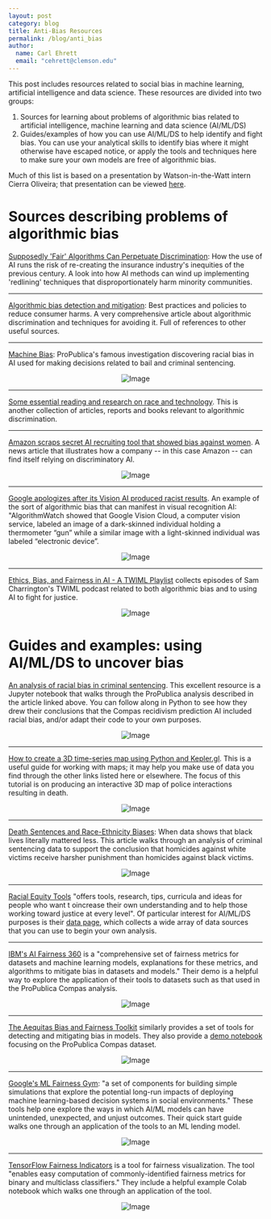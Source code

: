 ```yaml
---
layout: post
category: blog
title: Anti-Bias Resources
permalink: /blog/anti_bias
author:
  name: Carl Ehrett
  email: "cehrett@clemson.edu"
---
```



This post includes resources related to social bias in machine learning, artificial intelligence and data science. These resources are divided into two groups:
1. Sources for learning about problems of algorithmic bias related to artificial intelligence, machine learning and data science (AI/ML/DS)
2. Guides/examples of how you can use AI/ML/DS to help identify and fight bias. You can use your analytical skills to identify bias where it might otherwise have escaped notice, or apply the tools and techniques here to make sure your own models are free of algorithmic bias.

Much of this list is based on a presentation by Watson-in-the-Watt intern Cierra Oliveira; that presentation can be viewed [here](https://docs.google.com/presentation/d/109Tw0POt4w4itQ-Hznt7imSnHLF3t6VqPmoWun9UM-U).

<!--more-->

# Sources describing problems of algorithmic bias

[Supposedly 'Fair' Algorithms Can Perpetuate Discrimination](https://www.wired.com/story/ideas-joi-ito-insurance-algorithms/): How the use of AI runs the risk of re-creating the insurance industry's inequities of the previous century. A look into how AI methods can wind up implementing 'redlining' techniques that disproportionately harm minority communities.

---

[Algorithmic bias detection and mitigation](https://www.brookings.edu/research/algorithmic-bias-detection-and-mitigation-best-practices-and-policies-to-reduce-consumer-harms/): Best practices and policies to reduce consumer harms. A very comprehensive article about algorithmic discrimination and techniques for avoiding it. Full of references to other useful sources.

---

[Machine Bias](https://www.propublica.org/article/machine-bias-risk-assessments-in-criminal-sentencing): ProPublica's famous investigation discovering racial bias in AI used for making decisions related to bail and criminal sentencing.
<p align="center">
  <img src="https://github.com/cehrett/cehrett.github.io/blob/master/images/pro_publica_compas.jpg?raw=true" alt="Image"/>
</p>

---

[Some essential reading and research on race and technology](https://venturebeat.com/2020/06/02/some-essential-reading-and-research-on-race-and-technology/amp/?__twitter_impression=true&fbclid=IwAR1mP_5y1oJQKj851rCKSYeAGfPXSFlYQpBOZKVnbB-mLwx_k4IB3KaCwNU). This is another collection of articles, reports and books relevant to algorithmic discrimination.

---

[Amazon scraps secret AI recruiting tool that showed bias against women](https://www.reuters.com/article/us-amazon-com-jobs-automation-insight/amazon-scraps-secret-ai-recruiting-tool-that-showed-bias-against-women-idUSKCN1MK08G). A news article that illustrates how a company -- in this case Amazon -- can find itself relying on discriminatory AI.
<p align="center">
  <img src="https://github.com/cehrett/cehrett.github.io/blob/master/images/amazon.jpg?raw=true" alt="Image"/>
</p>

---

[Google apologizes after its Vision AI produced racist results](https://algorithmwatch.org/en/story/google-vision-racism/). An example of the sort of algorithmic bias that can manifest in visual recognition AI: "AlgorithmWatch showed that Google Vision Cloud, a computer vision service, labeled an image of a dark-skinned individual holding a thermometer “gun” while a similar image with a light-skinned individual was labeled “electronic device”.
<p align="center">
  <img src="https://github.com/cehrett/cehrett.github.io/blob/master/images/google_vision.jpg?raw=true" alt="Image"/>
</p>

---

[Ethics, Bias, and Fairness in AI - A TWIML Playlist](https://twimlai.com/ethics-bias-and-ai-twiml-episode-playlist/) collects episodes of Sam Charrington's TWIML podcast related to both algorithmic bias and to using AI to fight for justice.
<p align="center">
  <img src="https://github.com/cehrett/cehrett.github.io/blob/master/images/podcast.jpg?raw=true" alt="Image"/>
</p>

# Guides and examples: using AI/ML/DS to uncover bias

[An analysis of racial bias in criminal sentencing](https://investigate.ai/propublica-criminal-sentencing/). This excellent resource is a Jupyter notebook that walks through the ProPublica analysis described in the article linked above. You can follow along in Python to see how they drew their conclusions that the Compas recidivism prediction AI included racial bias, and/or adapt their code to your own purposes.
<p align="center">
  <img src="https://github.com/cehrett/cehrett.github.io/blob/master/images/jupyter.jpg?raw=true" alt="Image"/>
</p>

---

[How to create a 3D time-series map using Python and Kepler.gl](https://towardsdatascience.com/an-interactive-3d-map-of-police-action-s-that-have-resulted-in-death-b9d7fbf81822). This is a useful guide for working with maps; it may help you make use of data you find through the other links listed here or elsewhere. The focus of this tutorial is on producing an interactive 3D map of police interactions resulting in death.
<p align="center">
  <img src="https://github.com/cehrett/cehrett.github.io/blob/master/images/map.jpg?raw=true" alt="Image"/>
</p>

---

[Death Sentences and Race-Ethnicity Biases](https://datajms.com/post/fairness_justice_death_sentence/#conclusion): When data shows that black lives literally mattered less. This article walks through an analysis of criminal sentencing data to support the conclusion that homicides against white victims receive harsher punishment than homicides against black victims.
<p align="center">
  <img src="https://github.com/cehrett/cehrett.github.io/blob/master/images/death_sentence.jpg?raw=true" alt="Image"/>
</p>

---

[Racial Equity Tools](https://racialequitytools.org/home) "offers tools, research, tips, curricula and ideas for people who want t oincrease their own understanding and to help those working toward justice at every level". Of particular interest for AI/ML/DS purposes is their [data page](https://www.racialequitytools.org/fundamentals/data), which collects a wide array of data sources that you can use to begin your own analysis.

---

[IBM's AI Fairness 360](https://github.com/IBM/AIF360) is a "comprehensive set of fairness metrics for datasets and machine learning models, explanations for these metrics, and algorithms to mitigate bias in datasets and models." Their demo is a helpful way to explore the application of their tools to datasets such as that used in the ProPublica Compas analysis.
<p align="center">
  <img src="https://github.com/cehrett/cehrett.github.io/blob/master/images/ibm.jpg?raw=true" alt="Image"/>
</p>

--- 

[The Aequitas Bias and Fairness Toolkit](https://github.com/dssg/aequitas) similarly provides a set of tools for detecting and mitigating bias in models. They also provide a [demo notebook](https://github.com/dssg/aequitas/blob/master/docs/source/examples/compas_demo.ipynb) focusing on the ProPublica Compas dataset.
<p align="center">
  <img src="https://github.com/cehrett/cehrett.github.io/blob/master/images/aequitas.jpg?raw=true" alt="Image"/>
</p>

---

[Google's ML Fairness Gym](https://github.com/google/ml-fairness-gym): "a set of components for building simple simulations that explore the potential long-run impacts of deploying machine learning-based decision systems in social environments." These tools help one explore the ways in which AI/ML models can have unintended, unexpected, and unjust outcomes. Their quick start guide walks one through an application of the tools to an ML lending model.
<p align="center">
  <img src="https://github.com/cehrett/cehrett.github.io/blob/master/images/fairness_gym.jpg?raw=true" alt="Image"/>
</p>

---

[TensorFlow Fairness Indicators](https://github.com/tensorflow/fairness-indicators) is a tool for fairness visualization. The tool "enables easy computation of commonly-identified fairness metrics for binary and multiclass classifiers." They include a helpful example Colab notebook which walks one through an application of the tool.
<p align="center">
  <img src="https://github.com/cehrett/cehrett.github.io/blob/master/images/fairness_indicators.jpg?raw=true" alt="Image"/>
</p>
